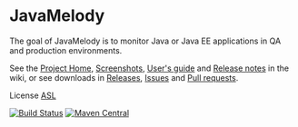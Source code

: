 ﻿JavaMelody
=========================

The goal of JavaMelody is to monitor Java or Java EE applications in QA and production environments.

See the [Project Home](../../wiki), [Screenshots](../../wiki/Screenshots#charts), [User's guide](../../wiki/UserGuide) and [Release notes](../../wiki/ReleaseNotes) in the wiki,
or see downloads in [Releases](../../releases), [Issues](../../issues) and [Pull requests](../../pulls).

License [ASL](http://www.apache.org/licenses/LICENSE-2.0)

[![Build Status](https://javamelody.ci.cloudbees.com/buildStatus/icon?job=javamelody)](https://javamelody.ci.cloudbees.com/job/javamelody/) [![Maven Central](https://maven-badges.herokuapp.com/maven-central/net.bull.javamelody/javamelod-core/badge.svg)](https://maven-badges.herokuapp.com/maven-central/net.bull.javamelody/javamelod-core)

